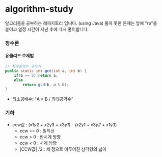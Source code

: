 # algorithm-study
알고리즘을 공부하는 레파지토리 입니다. (using Java)
풀지 못한 문제는 앞에 "re"를 붙이고 일정 시간이 지난 후에 다시 풀이합니다. 

### 정수론
#### 유클리드 호제법
```java
// 최대공약수 구하기
public static int gcd(int a, int b) {
    if(b == 0) return a;
    else
        return gcd(b, a % b);
}
```
- 최소공배수: "A * B / 최대공약수"

### 기하 
- ccw값 : (x1*y2 + x2*y3 + x3*y1) - (x2*y1 + x3*y2 + x1*y3)
  - ccw == 0 : 일직선
  - ccw > 0 : 반시계 방향
  - ccw < 0 : 시계 방향
  - |CCW값| /2 : 세 점으로 이루어진 삼각형의 넓이